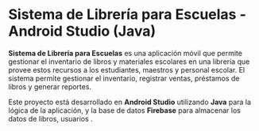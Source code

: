 # Sistema de Librería para Escuelas - Android Studio (Java)

**Sistema de Librería para Escuelas** es una aplicación móvil que permite gestionar el inventario de libros y materiales escolares en una librería que provee estos recursos a los estudiantes, maestros y personal escolar. El sistema permite gestionar el inventario, registrar ventas, préstamos de libros y generar reportes.

Este proyecto está desarrollado en **Android Studio** utilizando **Java** para la lógica de la aplicación, y la base de datos **Firebase** para almacenar los datos de libros, usuarios .
